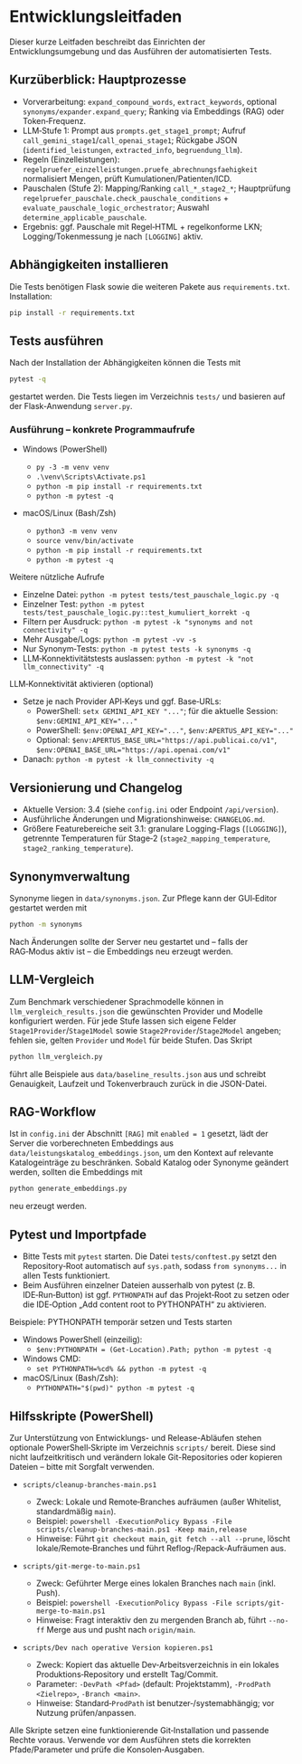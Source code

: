 # Entwicklungsleitfaden

Dieser kurze Leitfaden beschreibt das Einrichten der Entwicklungsumgebung und das Ausführen der automatisierten Tests.

## Kurzüberblick: Hauptprozesse

- Vorverarbeitung: `expand_compound_words`, `extract_keywords`, optional `synonyms/expander.expand_query`; Ranking via Embeddings (RAG) oder Token‑Frequenz.
- LLM‑Stufe 1: Prompt aus `prompts.get_stage1_prompt`; Aufruf `call_gemini_stage1`/`call_openai_stage1`; Rückgabe JSON (`identified_leistungen`, `extracted_info`, `begruendung_llm`).
- Regeln (Einzelleistungen): `regelpruefer_einzelleistungen.pruefe_abrechnungsfaehigkeit` normalisiert Mengen, prüft Kumulationen/Patienten/ICD.
- Pauschalen (Stufe 2): Mapping/Ranking `call_*_stage2_*`; Hauptprüfung `regelpruefer_pauschale.check_pauschale_conditions` + `evaluate_pauschale_logic_orchestrator`; Auswahl `determine_applicable_pauschale`.
- Ergebnis: ggf. Pauschale mit Regel‑HTML + regelkonforme LKN; Logging/Tokenmessung je nach `[LOGGING]` aktiv.

## Abhängigkeiten installieren

Die Tests benötigen Flask sowie die weiteren Pakete aus `requirements.txt`. Installation:

```bash
pip install -r requirements.txt
```

## Tests ausführen

Nach der Installation der Abhängigkeiten können die Tests mit

```bash
pytest -q
```

gestartet werden. Die Tests liegen im Verzeichnis `tests/` und basieren auf der Flask-Anwendung `server.py`.

### Ausführung – konkrete Programmaufrufe

- Windows (PowerShell)
  - `py -3 -m venv venv`
  - `.\venv\Scripts\Activate.ps1`
  - `python -m pip install -r requirements.txt`
  - `python -m pytest -q`

- macOS/Linux (Bash/Zsh)
  - `python3 -m venv venv`
  - `source venv/bin/activate`
  - `python -m pip install -r requirements.txt`
  - `python -m pytest -q`

Weitere nützliche Aufrufe
- Einzelne Datei: `python -m pytest tests/test_pauschale_logic.py -q`
- Einzelner Test: `python -m pytest tests/test_pauschale_logic.py::test_kumuliert_korrekt -q`
- Filtern per Ausdruck: `python -m pytest -k "synonyms and not connectivity" -q`
- Mehr Ausgabe/Logs: `python -m pytest -vv -s`
- Nur Synonym‑Tests: `python -m pytest tests -k synonyms -q`
- LLM‑Konnektivitätstests auslassen: `python -m pytest -k "not llm_connectivity" -q`

LLM‑Konnektivität aktivieren (optional)
- Setze je nach Provider API‑Keys und ggf. Base‑URLs:
  - PowerShell: `setx GEMINI_API_KEY "..."`; für die aktuelle Session: `$env:GEMINI_API_KEY="..."`
  - PowerShell: `$env:OPENAI_API_KEY="..."`, `$env:APERTUS_API_KEY="..."`
  - Optional: `$env:APERTUS_BASE_URL="https://api.publicai.co/v1"`, `$env:OPENAI_BASE_URL="https://api.openai.com/v1"`
- Danach: `python -m pytest -k llm_connectivity -q`

## Versionierung und Changelog

- Aktuelle Version: 3.4 (siehe `config.ini` oder Endpoint `/api/version`).
- Ausführliche Änderungen und Migrationshinweise: `CHANGELOG.md`.
- Größere Featurebereiche seit 3.1: granulare Logging-Flags (`[LOGGING]`), getrennte Temperaturen für Stage‑2 (`stage2_mapping_temperature`, `stage2_ranking_temperature`).

## Synonymverwaltung

Synonyme liegen in `data/synonyms.json`. Zur Pflege kann der GUI‑Editor gestartet werden mit

```bash
python -m synonyms
```

Nach Änderungen sollte der Server neu gestartet und – falls der RAG‑Modus aktiv ist – die Embeddings neu erzeugt werden.

## LLM-Vergleich

Zum Benchmark verschiedener Sprachmodelle können in `llm_vergleich_results.json` die gewünschten Provider und Modelle konfiguriert werden. Für jede Stufe lassen sich eigene Felder `Stage1Provider`/`Stage1Model` sowie `Stage2Provider`/`Stage2Model` angeben; fehlen sie, gelten `Provider` und `Model` für beide Stufen. Das Skript

```bash
python llm_vergleich.py
```

führt alle Beispiele aus `data/baseline_results.json` aus und schreibt Genauigkeit, Laufzeit und Tokenverbrauch zurück in die JSON-Datei.

## RAG-Workflow

Ist in `config.ini` der Abschnitt `[RAG]` mit `enabled = 1` gesetzt, lädt der Server die vorberechneten Embeddings aus `data/leistungskatalog_embeddings.json`, um den Kontext auf relevante Katalogeinträge zu beschränken. Sobald Katalog oder Synonyme geändert werden, sollten die Embeddings mit

```bash
python generate_embeddings.py
```

neu erzeugt werden.

## Pytest und Importpfade

- Bitte Tests mit `pytest` starten. Die Datei `tests/conftest.py` setzt den Repository‑Root automatisch auf `sys.path`, sodass `from synonyms...` in allen Tests funktioniert.
- Beim Ausführen einzelner Dateien ausserhalb von pytest (z. B. IDE‑Run‑Button) ist ggf. `PYTHONPATH` auf das Projekt‑Root zu setzen oder die IDE‑Option „Add content root to PYTHONPATH“ zu aktivieren.

Beispiele: PYTHONPATH temporär setzen und Tests starten
- Windows PowerShell (einzeilig):
  - `$env:PYTHONPATH = (Get-Location).Path; python -m pytest -q`
- Windows CMD:
  - `set PYTHONPATH=%cd% && python -m pytest -q`
- macOS/Linux (Bash/Zsh):
  - `PYTHONPATH="$(pwd)" python -m pytest -q`

## Hilfsskripte (PowerShell)

Zur Unterstützung von Entwicklungs- und Release-Abläufen stehen optionale PowerShell‑Skripte im Verzeichnis `scripts/` bereit. Diese sind nicht laufzeitkritisch und verändern lokale Git-Repositories oder kopieren Dateien – bitte mit Sorgfalt verwenden.

- `scripts/cleanup-branches-main.ps1`
  - Zweck: Lokale und Remote‑Branches aufräumen (außer Whitelist, standardmäßig `main`).
  - Beispiel: `powershell -ExecutionPolicy Bypass -File scripts/cleanup-branches-main.ps1 -Keep main,release`
  - Hinweise: Führt `git checkout main`, `git fetch --all --prune`, löscht lokale/Remote‑Branches und führt Reflog‑/Repack‑Aufräumen aus.

- `scripts/git-merge-to-main.ps1`
  - Zweck: Geführter Merge eines lokalen Branches nach `main` (inkl. Push).
  - Beispiel: `powershell -ExecutionPolicy Bypass -File scripts/git-merge-to-main.ps1`
  - Hinweise: Fragt interaktiv den zu mergenden Branch ab, führt `--no-ff` Merge aus und pusht nach `origin/main`.

- `scripts/Dev nach operative Version kopieren.ps1`
  - Zweck: Kopiert das aktuelle Dev‑Arbeitsverzeichnis in ein lokales Produktions‑Repository und erstellt Tag/Commit.
  - Parameter: `-DevPath <Pfad>` (default: Projektstamm), `-ProdPath <Zielrepo>`, `-Branch <main>`.
  - Hinweise: Standard‑`ProdPath` ist benutzer‑/systemabhängig; vor Nutzung prüfen/anpassen.

Alle Skripte setzen eine funktionierende Git‑Installation und passende Rechte voraus. Verwende vor dem Ausführen stets die korrekten Pfade/Parameter und prüfe die Konsolen‑Ausgaben.
